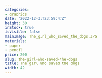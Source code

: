 ```yaml
---
categories:
- graphics
date: "2022-12-31T23:59:47Z"
height: 30
inStock: true
isVisible: false
mainImage: The_girl_who_saved_the_dogs.JPG
materials:
- paper
- pencil
price: 200
slug: the-girl-who-saved-the-dogs
title: The girl who saved the dogs
width: 42
---
```


